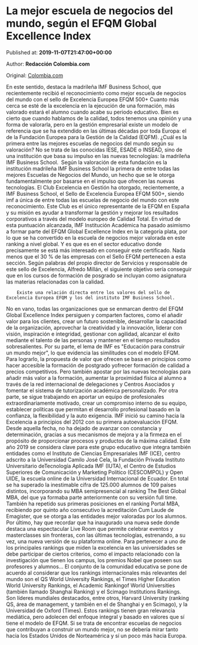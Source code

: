 
# La mejor escuela de negocios del mundo, según el EFQM Global Excellence Index

Published at: **2019-11-07T21:47:00+00:00**

Author: **Redacción Colombia.com**

Original: [Colombia.com](https://www.colombia.com/educacion/noticias/la-mejor-escuela-de-negocios-del-mundo-segun-el-efqm-global-excellence-index-246832)

En este sentido, destaca la madrileña IMF Business School, que recientemente recibió el reconocimiento como mejor escuela de negocios del mundo con el sello de Excelencia Europea EFQM 500+
Cuanto más cerca se esté de la excelencia en la ejecución de una formación, más valorado estará el alumno cuando acabe su periodo educativo.
Bien es cierto que cuando hablamos de la calidad, todos tenemos una opinión y una forma de valorarla, pero en la gestión empresarial existe un modelo de referencia que se ha extendido en las últimas décadas por toda Europa: el de la Fundación Europea para la Gestión de la Calidad (EQFM).
¿Cuál es la primera entre las mejores escuelas de negocios del mundo según su valoración? No se trata de las conocidas IESE, ESADE o INSEAD, sino de una institución que basa su impulso en las nuevas tecnologías: la madrileña IMF Business School. 
Según la valoración de esta fundación es la institución madrileña IMF Business School la primera de entre todas las mejores Escuelas de Negocios del Mundo, un hecho que se le otorga fundamentalmente por basarse en el impulso que ofrecen las nuevas tecnologías.
El Club Excelencia en Gestión ha otorgado, recientemente, a IMF Business School, el Sello de Excelencia Europea EFQM 500+, siendo imf a única de entre todas las escuelas de negocio del mundo con este reconocimiento.
Este Club es el único representante de la EFQM en España y su misión es ayudar a transformar la gestión y mejorar los resultados corporativos a través del modelo europeo de Calidad Total.
En virtud de esta puntuación alcanzada, IMF Institución Académica ha pasado asimismo a formar parte del EFQM Global Excellence Index en la categoría plata, por lo que se ha convertido en la escuela de negocios mejor valorada en este ranking a nivel global.
Y es que es en el sector educativo donde precisamente se está más interesado en conseguir este certificado. Nada menos que el 30 % de las empresas con el Sello EFQM pertenecen a esta sección.
Según palabras del propio director de Servicios y responsable de este sello de Excelencia, Alfredo Millán, el siguiente objetivo sería conseguir que en los cursos de formación de posgrado se incluyan como asignatura las materias relacionadas con la calidad.

        Existe una relación directa entre los valores del sello de Excelencia Europea EFQM y los del instituto IMF Business School.
      
No en vano, todas las organizaciones que se enmarcan dentro del EFQM Global Excellence Index persiguen y comparten factores, como el añadir valor para los clientes, crear un futuro sostenible, desarrollar la capacidad de la organización, aprovechar la creatividad y la innovación, liderar con visión, inspiración e integridad, gestionar con agilidad, alcanzar el éxito mediante el talento de las personas y mantener en el tiempo resultados sobresalientes.
Por su parte, el lema de IMF es "Educación para construir un mundo mejor", lo que evidencia las similitudes con el modelo EFQM.
Para lograrlo, la propuesta de valor que ofrecen se basa en principios como hacer accesible la formación de postgrado yofrecer formación de calidad a precios competitivos.
Pero también apostar por las nuevas tecnologías para añadir más valor a la formación, aumentar la proximidad física al alumno a través de la red internacional de delegaciones y Centros Asociados y fomentar el sistema de tutorización académica personalizado.
Por otra parte, se sigue trabajando en aportar un equipo de profesionales extraordinariamente motivado, crear un compromiso interno de su equipo, establecer políticas que permitan el desarrollo profesional basado en la confianza, la flexibilidad y la auto exigencia.
IMF inició su camino hacia la Excelencia a principios del 2012 con su primera autoevaluación EFQM.
Desde aquella fecha, no ha dejado de avanzar con constancia y determinación, gracias a sus mecanismos de mejora y a la firmeza en el propósito de proporcionar procesos y productos de la máxima calidad.
Este año 2019 se considera clave para este grupo educativo que integra también entidades como el Instituto de Ciencias Empresariales IMF (ICE), centro adscrito a la Universidad Camilo José Cela, la Fundación Privada Instituto Universitario deTecnología Aplicada IMF (IUTA), el Centro de Estudios Superiores de Comunicación y Marketing Político (CESCOMPOL) y Open UIDE, la escuela online de la Universidad Internacional de Ecuador.
En total se ha superado la inestimable cifra de 125.000 alumnos de 109 países distintos, incorporando su MBA semipresencial al ranking The Best Global MBA, del que ya formaba parte anteriormente con su versión full time.
También ha repetido sus primeras posiciones en el ranking Portal MBA, recibiendo por quinto año consecutivo la acreditación Cum Laude de Emagister, que se otorga a las entidades mejor valoradas por los alumnos.
Por último, hay que recordar que ha inaugurado una nueva sede donde destaca una espectacular Live Room que permite celebrar eventos y masterclasses sin fronteras, con las últimas tecnologías, estrenando, a su vez, una nueva versión de su plataforma online.
Para pertenecer a uno de los principales rankings que miden la excelencia en las universidades se debe participar de ciertos criterios, como el impacto relacionado con la investigación que tienen los campus, los premios Nobel que poseen sus profesores y alumnos…
El conjunto de la comunidad educativa se pone de acuerdo al considerar que los rankings internacionales más relevantes del mundo son el QS World University Rankings, el Times Higher Education World University Rankings, el Academic Rankingof World Universities (también llamado Shanghai Ranking) y el Scimago Institutions Rankings.
Son líderes mundiales destacados, entre otros, Harvard University (ranking QS, área de management, y también en el de Shanghai y en Scimago), y la Universidad de Oxford (Times).
Estos rankings tienen gran relevancia mediática, pero adolecen del enfoque integral y basado en valores que sí tiene el modelo de EFQM. Si se trata de encontrar escuelas de negocios que contribuyan a construir un mundo mejor, no se debería mirar tanto hacia los Estados Unidos de Norteamérica y sí un poco más hacia Europa.
